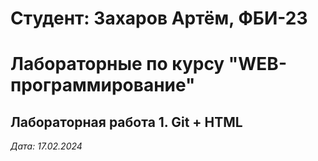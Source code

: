 # Студент: Захаров Артём, ФБИ-23

# Лабораторные по курсу "WEB-программирование"

## Лабораторная работа 1. Git + HTML

*Дата: 17.02.2024*
